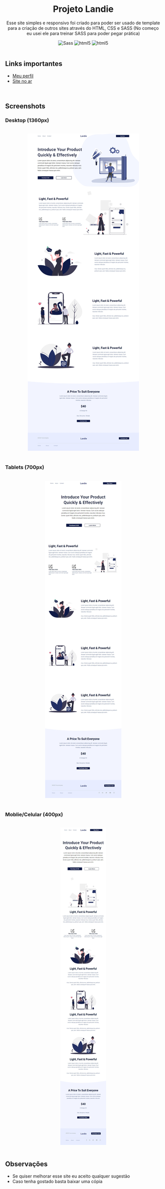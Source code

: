 <h1 align="center">Projeto Landie</h1>
 
 <p align="center">Esse site simples e responsivo foi criado para poder ser usado de template para a criação de outros sites através do HTML, CSS e SASS (No começo eu usei ele para treinar SASS para poder pegar prática)<p>
 <div align="center">
 <img alt="Sass" src="https://img.shields.io/badge/-Sass-CC6699?style=flat-square&logo=sass&logoColor=white" />
 <img alt="html5" src="https://img.shields.io/badge/-CSS-blue?style=flat-square&logo=css3&logoColor=white" />
 <img alt="html5" src="https://img.shields.io/badge/-HTML5-E34F26?style=flat-square&logo=html5&logoColor=white" />
 </div>

<br>

## Links importantes
- [Meu perfil](https://github.com/EriickW)
- [Site no ar]()

<br>

## Screenshots

 ### Desktop (1360px)
  
  <br>

  <div  align="center" ><img src="screenshots/desktop.jpeg"></div>

  <br>

 ### Tablets (700px)

  <br>

  <div align="center" ><img src="screenshots/tablet.jpeg"></div>

  <br>

### Moblie/Celular (400px)

  <br>

  <div align="center"><img src="screenshots/mobile.jpeg"></div>

  <br>


## Observações
- Se quiser melhorar esse site eu aceito qualquer sugestão 
- Caso tenha gostado basta baixar uma cópia 
